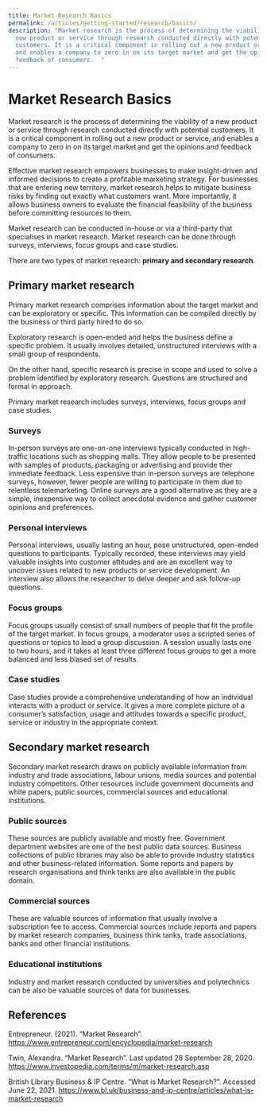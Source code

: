 ```yaml
---
title: Market Research Basics
permalink: /articles/getting-started/research/basics/
description: "Market research is the process of determining the viability of a
  new product or service through research conducted directly with potential
  customers. It is a critical component in rolling out a new product or service,
  and enables a company to zero in on its target market and get the opinions and
  feedback of consumers.  "
---
```

# Market Research Basics 

 

Market research is the process of determining the viability of a new product or service through research conducted directly with potential customers. It is a critical component in rolling out a new product or service, and enables a company to zero in on its target market and get the opinions and feedback of consumers.   

 

Effective market research empowers businesses to make insight-driven and informed decisions to create a profitable marketing strategy. For businesses that are entering new territory, market research helps to mitigate business risks by finding out exactly what customers want. More importantly, it allows business owners to evaluate the financial feasibility of the business before committing resources to them.  

 

Market research can be conducted in-house or via a third-party that specialises in market research. Market research can be done through surveys, interviews, focus groups and case studies.  

 

There are two types of market research: **primary and secondary research**.  

 

## Primary market research 

Primary market research comprises information about the target market and can be exploratory or specific. This information can be compiled directly by the business or third party hired to do so.  

 

Exploratory research is open-ended and helps the business define a specific problem. It usually involves detailed, unstructured interviews with a small group of respondents.  

 

On the other hand, specific research is precise in scope and used to solve a problem identified by exploratory research. Questions are structured and formal in approach. 

 

Primary market research includes surveys, interviews, focus groups and case studies.  

 

### Surveys 

In-person surveys are one-on-one interviews typically conducted in high-traffic locations such as shopping malls. They allow people to be presented with samples of products, packaging or advertising and provide ther immediate feedback. Less expensive than in-person surveys are telephone surveys, however, fewer people are willing to participate in them due to relentless telemarketing. Online surveys are a good alternative as they are a simple, inexpensive way to collect anecdotal evidence and gather customer opinions and preferences. 

 
### Personal interviews 

Personal interviews, usually lasting an hour, pose unstructured, open-ended questions to participants. Typically recorded, these interviews may yield valuable insights into customer attitudes and are an excellent way to uncover issues related to new products or service development. An interview also allows the researcher to delve deeper and ask follow-up questions. 

 

### Focus groups 

Focus groups usually consist of small numbers of people that fit the profile of the target market. In focus groups, a moderator uses a scripted series of questions or topics to lead a group discussion. A session usually lasts one to two hours, and it takes at least three different focus groups to get a more balanced and less biased set of results. 

 

### Case studies 

Case studies provide a comprehensive understanding of how an individual interacts with a product or service. It gives a more complete picture of a consumer’s satisfaction, usage and attitudes towards a specific product, service or industry in the appropriate context. 

 

 

## Secondary market research 

Secondary market research draws on publicly available information from industry and trade associations, labour unions, media sources and potential industry competitors. Other resources include government documents and white papers, public sources, commercial sources and educational institutions.  

 

### Public sources 

These sources are publicly available and mostly free. Government department websites are one of the best public data sources. Business collections of public libraries may also be able to provide industry statistics and other business-related information. Some reports and papers by research organisations and think tanks are also available in the public domain.  

 

### Commercial sources 

These are valuable sources of information that usually involve a subscription fee to access. Commercial sources include reports and papers by market research companies, business think tanks, trade associations, banks and other financial institutions.  

 

### Educational institutions 

Industry and market research conducted by universities and polytechnics can be also be valuable sources of data for businesses.  

 

 ## References 

 

Entrepreneur. (2021). “Market Research”. <https://www.entrepreneur.com/encyclopedia/market-research>

 

Twin, Alexandra. “Market Research”. Last updated 28 September 28, 2020. <https://www.investopedia.com/terms/m/market-research.asp> 

 

British Library Business & IP Centre. “What is Market Research?”. Accessed June 22, 2021. <https://www.bl.uk/business-and-ip-centre/articles/what-is-market-research>